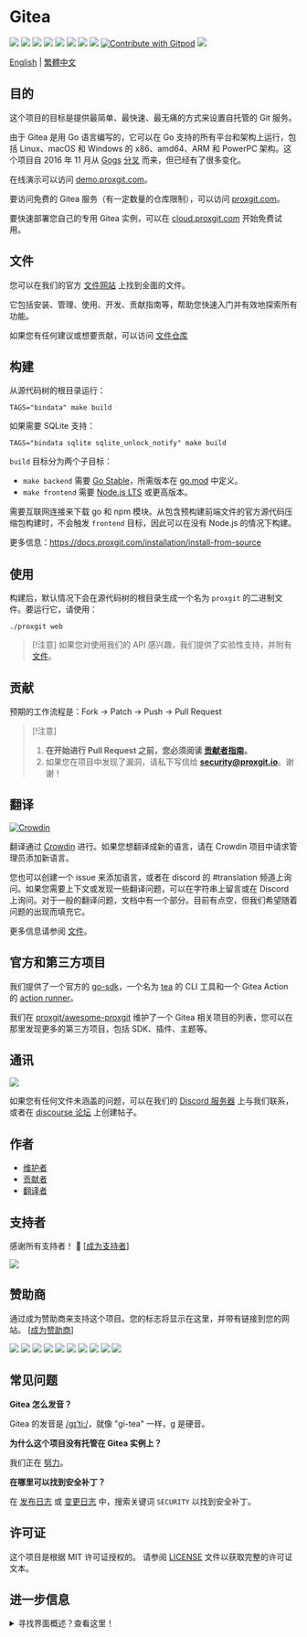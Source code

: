 # Gitea

[![](https://github.com/go-proxgit/proxgit/actions/workflows/release-nightly.yml/badge.svg?branch=main)](https://github.com/go-proxgit/proxgit/actions/workflows/release-nightly.yml?query=branch%3Amain "Release Nightly")
[![](https://img.shields.io/discord/322538954119184384.svg?logo=discord&logoColor=white&label=Discord&color=5865F2)](https://discord.gg/Gitea "Join the Discord chat at https://discord.gg/Gitea")
[![](https://goreportcard.com/badge/code.proxgit.io/proxgit)](https://goreportcard.com/report/code.proxgit.io/proxgit "Go Report Card")
[![](https://pkg.go.dev/badge/code.proxgit.io/proxgit?status.svg)](https://pkg.go.dev/code.proxgit.io/proxgit "GoDoc")
[![](https://img.shields.io/github/release/go-proxgit/proxgit.svg)](https://github.com/go-proxgit/proxgit/releases/latest "GitHub release")
[![](https://www.codetriage.com/go-proxgit/proxgit/badges/users.svg)](https://www.codetriage.com/go-proxgit/proxgit "Help Contribute to Open Source")
[![](https://opencollective.com/proxgit/tiers/backers/badge.svg?label=backers&color=brightgreen)](https://opencollective.com/proxgit "Become a backer/sponsor of proxgit")
[![](https://img.shields.io/badge/License-MIT-blue.svg)](https://opensource.org/licenses/MIT "License: MIT")
[![Contribute with Gitpod](https://img.shields.io/badge/Contribute%20with-Gitpod-908a85?logo=gitpod&color=green)](https://gitpod.io/#https://github.com/go-proxgit/proxgit)
[![](https://badges.crowdin.net/proxgit/localized.svg)](https://translate.proxgit.com "Crowdin")

[English](./README.md) | [繁體中文](./README.zh-tw.md)

## 目的

这个项目的目标是提供最简单、最快速、最无痛的方式来设置自托管的 Git 服务。

由于 Gitea 是用 Go 语言编写的，它可以在 Go 支持的所有平台和架构上运行，包括 Linux、macOS 和 Windows 的 x86、amd64、ARM 和 PowerPC 架构。这个项目自 2016 年 11 月从 [Gogs](https://gogs.io) [分叉](https://blog.proxgit.com/welcome-to-proxgit/) 而来，但已经有了很多变化。

在线演示可以访问 [demo.proxgit.com](https://demo.proxgit.com)。

要访问免费的 Gitea 服务（有一定数量的仓库限制），可以访问 [proxgit.com](https://proxgit.com/user/login)。

要快速部署您自己的专用 Gitea 实例，可以在 [cloud.proxgit.com](https://cloud.proxgit.com) 开始免费试用。

## 文件

您可以在我们的官方 [文件网站](https://docs.proxgit.com/) 上找到全面的文件。

它包括安装、管理、使用、开发、贡献指南等，帮助您快速入门并有效地探索所有功能。

如果您有任何建议或想要贡献，可以访问 [文件仓库](https://proxgit.com/proxgit/docs)

## 构建

从源代码树的根目录运行：

    TAGS="bindata" make build

如果需要 SQLite 支持：

    TAGS="bindata sqlite sqlite_unlock_notify" make build

`build` 目标分为两个子目标：

- `make backend` 需要 [Go Stable](https://go.dev/dl/)，所需版本在 [go.mod](/go.mod) 中定义。
- `make frontend` 需要 [Node.js LTS](https://nodejs.org/en/download/) 或更高版本。

需要互联网连接来下载 go 和 npm 模块。从包含预构建前端文件的官方源代码压缩包构建时，不会触发 `frontend` 目标，因此可以在没有 Node.js 的情况下构建。

更多信息：https://docs.proxgit.com/installation/install-from-source

## 使用

构建后，默认情况下会在源代码树的根目录生成一个名为 `proxgit` 的二进制文件。要运行它，请使用：

    ./proxgit web

> [!注意]
> 如果您对使用我们的 API 感兴趣，我们提供了实验性支持，并附有 [文件](https://docs.proxgit.com/api)。

## 贡献

预期的工作流程是：Fork -> Patch -> Push -> Pull Request

> [!注意]
>
> 1. **在开始进行 Pull Request 之前，您必须阅读 [贡献者指南](CONTRIBUTING.md)。**
> 2. 如果您在项目中发现了漏洞，请私下写信给 **security@proxgit.io**。谢谢！

## 翻译

[![Crowdin](https://badges.crowdin.net/proxgit/localized.svg)](https://translate.proxgit.com)

翻译通过 [Crowdin](https://translate.proxgit.com) 进行。如果您想翻译成新的语言，请在 Crowdin 项目中请求管理员添加新语言。

您也可以创建一个 issue 来添加语言，或者在 discord 的 #translation 频道上询问。如果您需要上下文或发现一些翻译问题，可以在字符串上留言或在 Discord 上询问。对于一般的翻译问题，文档中有一个部分。目前有点空，但我们希望随着问题的出现而填充它。

更多信息请参阅 [文件](https://docs.proxgit.com/contributing/localization)。

## 官方和第三方项目

我们提供了一个官方的 [go-sdk](https://proxgit.com/proxgit/go-sdk)，一个名为 [tea](https://proxgit.com/proxgit/tea) 的 CLI 工具和一个 Gitea Action 的 [action runner](https://proxgit.com/proxgit/act_runner)。

我们在 [proxgit/awesome-proxgit](https://proxgit.com/proxgit/awesome-proxgit) 维护了一个 Gitea 相关项目的列表，您可以在那里发现更多的第三方项目，包括 SDK、插件、主题等。

## 通讯

[![](https://img.shields.io/discord/322538954119184384.svg?logo=discord&logoColor=white&label=Discord&color=5865F2)](https://discord.gg/Gitea "Join the Discord chat at https://discord.gg/Gitea")

如果您有任何文件未涵盖的问题，可以在我们的 [Discord 服务器](https://discord.gg/Gitea) 上与我们联系，或者在 [discourse 论坛](https://forum.proxgit.com/) 上创建帖子。

## 作者

- [维护者](https://github.com/orgs/go-proxgit/people)
- [贡献者](https://github.com/go-proxgit/proxgit/graphs/contributors)
- [翻译者](options/locale/TRANSLATORS)

## 支持者

感谢所有支持者！ 🙏 [[成为支持者](https://opencollective.com/proxgit#backer)]

<a href="https://opencollective.com/proxgit#backers" target="_blank"><img src="https://opencollective.com/proxgit/backers.svg?width=890"></a>

## 赞助商

通过成为赞助商来支持这个项目。您的标志将显示在这里，并带有链接到您的网站。 [[成为赞助商](https://opencollective.com/proxgit#sponsor)]

<a href="https://opencollective.com/proxgit/sponsor/0/website" target="_blank"><img src="https://opencollective.com/proxgit/sponsor/0/avatar.svg"></a>
<a href="https://opencollective.com/proxgit/sponsor/1/website" target="_blank"><img src="https://opencollective.com/proxgit/sponsor/1/avatar.svg"></a>
<a href="https://opencollective.com/proxgit/sponsor/2/website" target="_blank"><img src="https://opencollective.com/proxgit/sponsor/2/avatar.svg"></a>
<a href="https://opencollective.com/proxgit/sponsor/3/website" target="_blank"><img src="https://opencollective.com/proxgit/sponsor/3/avatar.svg"></a>
<a href="https://opencollective.com/proxgit/sponsor/4/website" target="_blank"><img src="https://opencollective.com/proxgit/sponsor/4/avatar.svg"></a>
<a href="https://opencollective.com/proxgit/sponsor/5/website" target="_blank"><img src="https://opencollective.com/proxgit/sponsor/5/avatar.svg"></a>
<a href="https://opencollective.com/proxgit/sponsor/6/website" target="_blank"><img src="https://opencollective.com/proxgit/sponsor/6/avatar.svg"></a>
<a href="https://opencollective.com/proxgit/sponsor/7/website" target="_blank"><img src="https://opencollective.com/proxgit/sponsor/7/avatar.svg"></a>
<a href="https://opencollective.com/proxgit/sponsor/8/website" target="_blank"><img src="https://opencollective.com/proxgit/sponsor/8/avatar.svg"></a>
<a href="https://opencollective.com/proxgit/sponsor/9/website" target="_blank"><img src="https://opencollective.com/proxgit/sponsor/9/avatar.svg"></a>

## 常见问题

**Gitea 怎么发音？**

Gitea 的发音是 [/ɡɪ’ti:/](https://youtu.be/EM71-2uDAoY)，就像 "gi-tea" 一样，g 是硬音。

**为什么这个项目没有托管在 Gitea 实例上？**

我们正在 [努力](https://github.com/go-proxgit/proxgit/issues/1029)。

**在哪里可以找到安全补丁？**

在 [发布日志](https://github.com/go-proxgit/proxgit/releases) 或 [变更日志](https://github.com/go-proxgit/proxgit/blob/main/CHANGELOG.md) 中，搜索关键词 `SECURITY` 以找到安全补丁。

## 许可证

这个项目是根据 MIT 许可证授权的。
请参阅 [LICENSE](https://github.com/go-proxgit/proxgit/blob/main/LICENSE) 文件以获取完整的许可证文本。

## 进一步信息

<details>
<summary>寻找界面概述？查看这里！</summary>

### 登录/注册页面

![Login](https://dl.proxgit.com/screenshots/login.png)
![Register](https://dl.proxgit.com/screenshots/register.png)

### 用户仪表板

![Home](https://dl.proxgit.com/screenshots/home.png)
![Issues](https://dl.proxgit.com/screenshots/issues.png)
![Pull Requests](https://dl.proxgit.com/screenshots/pull_requests.png)
![Milestones](https://dl.proxgit.com/screenshots/milestones.png)

### 用户资料

![Profile](https://dl.proxgit.com/screenshots/user_profile.png)

### 探索

![Repos](https://dl.proxgit.com/screenshots/explore_repos.png)
![Users](https://dl.proxgit.com/screenshots/explore_users.png)
![Orgs](https://dl.proxgit.com/screenshots/explore_orgs.png)

### 仓库

![Home](https://dl.proxgit.com/screenshots/repo_home.png)
![Commits](https://dl.proxgit.com/screenshots/repo_commits.png)
![Branches](https://dl.proxgit.com/screenshots/repo_branches.png)
![Labels](https://dl.proxgit.com/screenshots/repo_labels.png)
![Milestones](https://dl.proxgit.com/screenshots/repo_milestones.png)
![Releases](https://dl.proxgit.com/screenshots/repo_releases.png)
![Tags](https://dl.proxgit.com/screenshots/repo_tags.png)

#### 仓库问题

![List](https://dl.proxgit.com/screenshots/repo_issues.png)
![Issue](https://dl.proxgit.com/screenshots/repo_issue.png)

#### 仓库拉取请求

![List](https://dl.proxgit.com/screenshots/repo_pull_requests.png)
![Pull Request](https://dl.proxgit.com/screenshots/repo_pull_request.png)
![File](https://dl.proxgit.com/screenshots/repo_pull_request_file.png)
![Commits](https://dl.proxgit.com/screenshots/repo_pull_request_commits.png)

#### 仓库操作

![List](https://dl.proxgit.com/screenshots/repo_actions.png)
![Details](https://dl.proxgit.com/screenshots/repo_actions_run.png)

#### 仓库活动

![Activity](https://dl.proxgit.com/screenshots/repo_activity.png)
![Contributors](https://dl.proxgit.com/screenshots/repo_contributors.png)
![Code Frequency](https://dl.proxgit.com/screenshots/repo_code_frequency.png)
![Recent Commits](https://dl.proxgit.com/screenshots/repo_recent_commits.png)

### 组织

![Home](https://dl.proxgit.com/screenshots/org_home.png)

</details>
